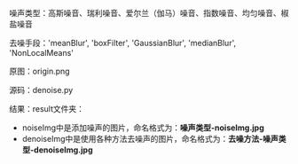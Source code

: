 噪声类型：高斯噪音、瑞利噪音、爱尔兰（伽马）噪音、指数噪音、均匀噪音、椒盐噪音

去噪手段：'meanBlur', 'boxFilter', 'GaussianBlur', 'medianBlur', 'NonLocalMeans'

原图：origin.png

源码：denoise.py

结果：result文件夹：

* noiseImg中是添加噪声的图片，命名格式为：**噪声类型-noiseImg.jpg**
* denoiseImg中是使用各种方法去噪声的图片，命名格式为：**去噪方法-噪声类型-denoiseImg.jpg**


